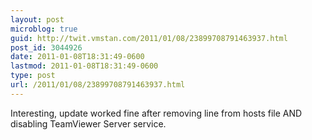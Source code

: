 ```yaml
---
layout: post
microblog: true
guid: http://twit.vmstan.com/2011/01/08/23899708791463937.html
post_id: 3044926
date: 2011-01-08T18:31:49-0600
lastmod: 2011-01-08T18:31:49-0600
type: post
url: /2011/01/08/23899708791463937.html
---
```

Interesting, update worked fine after removing line from hosts file AND disabling TeamViewer Server service.

